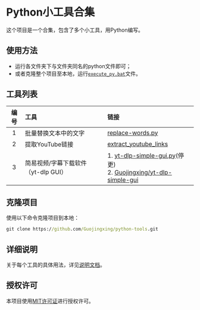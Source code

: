 # Python小工具合集
这个项目是一个合集，包含了多个小工具，用Python编写。
## 使用方法
- 运行各文件夹下与文件夹同名的python文件即可；
- 或者克隆整个项目至本地，运行[`execute_py.bat`](execute_py.bat)文件。
## 工具列表
编号 | 工具 | 链接
:-:|:---|:---
1| 批量替换文本中的文字 | [replace-words.py](replace-words/replace-words.py)
2| 提取YouTube链接 | [extract_youtube_links](extract_youtube_links)
3| 简易视频/字幕下载软件（yt-dlp GUI） |1. [yt-dlp-simple-gui.py](yt-dlp-simple-gui/yt-dlp-simple-gui.py)(停更)<br/>2. [Guojingxing/yt-dlp-simple-gui](https://github.com/Guojingxing/yt-dlp-simple-gui)
## 克隆项目
使用以下命令克隆项目到本地：
```bat
git clone https://github.com/Guojingxing/python-tools.git
```
## 详细说明
关于每个工具的具体用法，详见[说明文档](https://github.com/Guojingxing/python-tools/wiki)。
## 授权许可
本项目使用[MIT许可证](LICENSE)进行授权许可。
